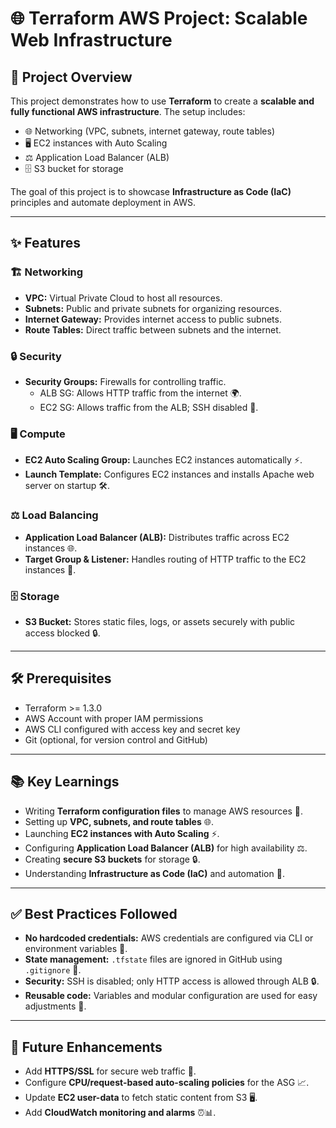 # 🌐 Terraform AWS Project: Scalable Web Infrastructure

## 🚀 Project Overview
This project demonstrates how to use **Terraform** to create a **scalable and fully functional AWS infrastructure**. The setup includes:

- 🌐 Networking (VPC, subnets, internet gateway, route tables)  
- 🖥️ EC2 instances with Auto Scaling  
- ⚖️ Application Load Balancer (ALB)  
- 🗄️ S3 bucket for storage  

The goal of this project is to showcase **Infrastructure as Code (IaC)** principles and automate deployment in AWS.

---

## ✨ Features

### 🏗️ Networking
- **VPC:** Virtual Private Cloud to host all resources.  
- **Subnets:** Public and private subnets for organizing resources.  
- **Internet Gateway:** Provides internet access to public subnets.  
- **Route Tables:** Direct traffic between subnets and the internet.  

### 🔒 Security
- **Security Groups:** Firewalls for controlling traffic.  
  - ALB SG: Allows HTTP traffic from the internet 🌍.  
  - EC2 SG: Allows traffic from the ALB; SSH disabled 🔑.  

### 🖥️ Compute
- **EC2 Auto Scaling Group:** Launches EC2 instances automatically ⚡.  
- **Launch Template:** Configures EC2 instances and installs Apache web server on startup 🛠️.  

### ⚖️ Load Balancing
- **Application Load Balancer (ALB):** Distributes traffic across EC2 instances 🌐.  
- **Target Group & Listener:** Handles routing of HTTP traffic to the EC2 instances 🔄.  

### 🗄️ Storage
- **S3 Bucket:** Stores static files, logs, or assets securely with public access blocked 🔒.  

---

## 🛠️ Prerequisites

- Terraform >= 1.3.0  
- AWS Account with proper IAM permissions  
- AWS CLI configured with access key and secret key  
- Git (optional, for version control and GitHub)  

---

## 📚 Key Learnings

- Writing **Terraform configuration files** to manage AWS resources 📝.  
- Setting up **VPC, subnets, and route tables** 🌐.  
- Launching **EC2 instances with Auto Scaling** ⚡.  
- Configuring **Application Load Balancer (ALB)** for high availability ⚖️.  
- Creating **secure S3 buckets** for storage 🔒.  
- Understanding **Infrastructure as Code (IaC)** and automation 🤖.  

---

## ✅ Best Practices Followed

- **No hardcoded credentials:** AWS credentials are configured via CLI or environment variables 🔑.  
- **State management:** `.tfstate` files are ignored in GitHub using `.gitignore` 📂.  
- **Security:** SSH is disabled; only HTTP access is allowed through ALB 🔒.  
- **Reusable code:** Variables and modular configuration are used for easy adjustments 🔄.  

---

## 🌟 Future Enhancements

- Add **HTTPS/SSL** for secure web traffic 🔐.  
- Configure **CPU/request-based auto-scaling policies** for the ASG 📈.  
- Update **EC2 user-data** to fetch static content from S3 🖥️.  
- Add **CloudWatch monitoring and alarms** ⏰📊.  
